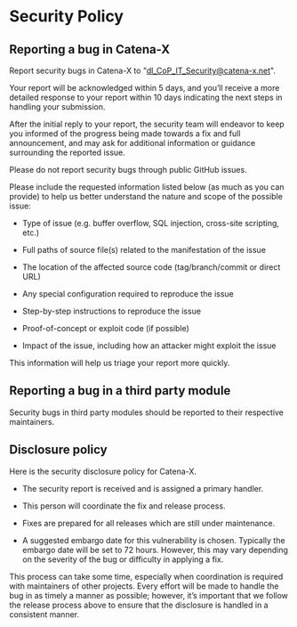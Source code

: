 # Security Policy

## Reporting a bug in Catena-X
Report security bugs in Catena-X to "dl_CoP_IT_Security@catena-x.net".
 
Your report will be acknowledged within 5 days, and you’ll receive a more detailed response to your report within 10 days indicating the next steps in handling your submission.
 
After the initial reply to your report, the security team will endeavor to keep you informed of the progress being made towards a fix and full announcement, and may ask for additional information or guidance surrounding the reported issue.
 
Please do not report security bugs through public GitHub issues.
 
 
Please include the requested information listed below (as much as you can provide) to help us better understand the nature and scope of the possible issue:
 
- Type of issue (e.g. buffer overflow, SQL injection, cross-site scripting, etc.)
 
- Full paths of source file(s) related to the manifestation of the issue
 
- The location of the affected source code (tag/branch/commit or direct URL)
 
- Any special configuration required to reproduce the issue
 
- Step-by-step instructions to reproduce the issue
 
- Proof-of-concept or exploit code (if possible)
 
- Impact of the issue, including how an attacker might exploit the issue
 
This information will help us triage your report more quickly.
 
## Reporting a bug in a third party module
 
Security bugs in third party modules should be reported to their respective maintainers.
 
## Disclosure policy
 
Here is the security disclosure policy for Catena-X.
 
- The security report is received and is assigned a primary handler. 
 
- This person will coordinate the fix and release process. 
 
- Fixes are prepared for all releases which are still under maintenance. 
 
- A suggested embargo date for this vulnerability is chosen. Typically the embargo date will be set to 72 hours. However, this may vary depending on the severity of the bug or difficulty in applying a fix.
 
This process can take some time, especially when coordination is required with maintainers of other projects. 
Every effort will be made to handle the bug in as timely a manner as possible; however, it’s important that we follow the release process above to ensure that the disclosure is handled in a consistent manner.